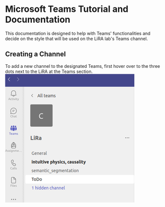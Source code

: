 # Microsoft Teams Tutorial and Documentation
This documentation is designed to help with Teams' functionalities and decide on the style that will be used on the LiRA lab's Teams channel.
## Creating a Channel
To add a new channel to the designated Teams, first hover over to the three dots next to the LiRA at the Teams section.
![Screenshot](teams_dot.png)

